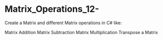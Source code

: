 # Matrix_Operations_12-
Create a Matrix and different Matrix operations in C# like:

Matrix Addition
Matrix Subtraction
Matrix Multiplication
Transpose a Matrix
